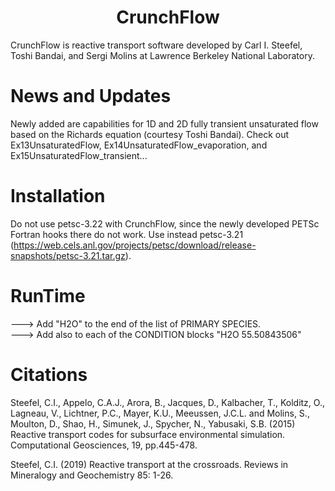 <h1 align='center'>CrunchFlow</h1>

CrunchFlow is reactive transport software developed by Carl I. Steefel, Toshi Bandai, and Sergi Molins at Lawrence Berkeley National Laboratory.

# News and Updates
Newly added are capabilities for 1D and 2D fully transient unsaturated flow based on the Richards equation (courtesy Toshi Bandai).  Check out Ex13UnsaturatedFlow, Ex14UnsaturatedFlow_evaporation, and Ex15UnsaturatedFlow_transient...

# Installation
Do not use petsc-3.22 with CrunchFlow, since the newly developed PETSc Fortran hooks there do not work.  Use instead petsc-3.21 (https://web.cels.anl.gov/projects/petsc/download/release-snapshots/petsc-3.21.tar.gz).

# RunTime
---> Add "H2O" to the end of the list of PRIMARY SPECIES.  
---> Add also to each of the CONDITION blocks  "H2O  55.50843506"

# Citations
Steefel, C.I., Appelo, C.A.J., Arora, B., Jacques, D., Kalbacher, T., Kolditz, O., Lagneau, V., Lichtner, P.C., Mayer, K.U., Meeussen, J.C.L. and Molins, S., Moulton, D., Shao, H., Simunek, J., Spycher, N., Yabusaki, S.B. (2015) Reactive transport codes for subsurface environmental simulation. Computational Geosciences, 19, pp.445-478.

Steefel, C.I. (2019) Reactive transport at the crossroads. Reviews in Mineralogy and Geochemistry 85: 1-26.
